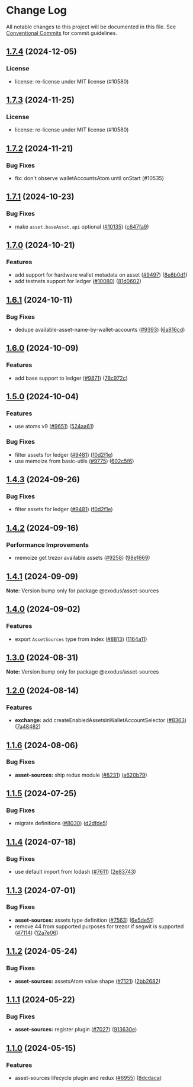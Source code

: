 # Change Log

All notable changes to this project will be documented in this file.
See [Conventional Commits](https://conventionalcommits.org) for commit guidelines.

## [1.7.4](https://github.com/ExodusMovement/exodus-hydra/compare/@exodus/asset-sources@1.7.2...@exodus/asset-sources@1.7.4) (2024-12-05)

### License

- license: re-license under MIT license (#10580)

## [1.7.3](https://github.com/ExodusMovement/exodus-hydra/compare/@exodus/asset-sources@1.7.2...@exodus/asset-sources@1.7.3) (2024-11-25)

### License

- license: re-license under MIT license (#10580)

## [1.7.2](https://github.com/ExodusMovement/exodus-hydra/compare/@exodus/asset-sources@1.7.1...@exodus/asset-sources@1.7.2) (2024-11-21)

### Bug Fixes

- fix: don't observe walletAccountsAtom until onStart (#10535)

## [1.7.1](https://github.com/ExodusMovement/exodus-hydra/compare/@exodus/asset-sources@1.7.0...@exodus/asset-sources@1.7.1) (2024-10-23)

### Bug Fixes

- make `asset.baseAsset.api` optional ([#10135](https://github.com/ExodusMovement/exodus-hydra/issues/10135)) ([c647fa9](https://github.com/ExodusMovement/exodus-hydra/commit/c647fa9efacac0e3801314f811613d4bfbc0112b))

## [1.7.0](https://github.com/ExodusMovement/exodus-hydra/compare/@exodus/asset-sources@1.6.1...@exodus/asset-sources@1.7.0) (2024-10-21)

### Features

- add support for hardware wallet metadata on asset ([#9497](https://github.com/ExodusMovement/exodus-hydra/issues/9497)) ([8e8b0d1](https://github.com/ExodusMovement/exodus-hydra/commit/8e8b0d1fd945a93a8a37993dfceec7adb9a7a506))
- add testnets support for ledger ([#10080](https://github.com/ExodusMovement/exodus-hydra/issues/10080)) ([81d0602](https://github.com/ExodusMovement/exodus-hydra/commit/81d060295c4a1a33b182db690beb4cfe5ab8cac7))

## [1.6.1](https://github.com/ExodusMovement/exodus-hydra/compare/@exodus/asset-sources@1.6.0...@exodus/asset-sources@1.6.1) (2024-10-11)

### Bug Fixes

- dedupe available-asset-name-by-wallet-accounts ([#9393](https://github.com/ExodusMovement/exodus-hydra/issues/9393)) ([6a816cd](https://github.com/ExodusMovement/exodus-hydra/commit/6a816cdeed3fb915993931eee89916e8aac0f2f6))

## [1.6.0](https://github.com/ExodusMovement/exodus-hydra/compare/@exodus/asset-sources@1.5.0...@exodus/asset-sources@1.6.0) (2024-10-09)

### Features

- add base support to ledger ([#9871](https://github.com/ExodusMovement/exodus-hydra/issues/9871)) ([78c972c](https://github.com/ExodusMovement/exodus-hydra/commit/78c972c6c19c541c1ce26c5b6c1e31bd66bdb43b))

## [1.5.0](https://github.com/ExodusMovement/exodus-hydra/compare/@exodus/asset-sources@1.4.2...@exodus/asset-sources@1.5.0) (2024-10-04)

### Features

- use atoms v9 ([#9651](https://github.com/ExodusMovement/exodus-hydra/issues/9651)) ([524aa61](https://github.com/ExodusMovement/exodus-hydra/commit/524aa61f69c81e6ac00b2f94ea830688a105b3e4))

### Bug Fixes

- filter assets for ledger ([#9481](https://github.com/ExodusMovement/exodus-hydra/issues/9481)) ([f0d2f1e](https://github.com/ExodusMovement/exodus-hydra/commit/f0d2f1e23f97c5ae04c446769f7b054c858eb8fb))
- use memoize from basic-utils ([#9775](https://github.com/ExodusMovement/exodus-hydra/issues/9775)) ([602c5f6](https://github.com/ExodusMovement/exodus-hydra/commit/602c5f64c51559ed843fa5ba1af9de27f2ccc10a))

## [1.4.3](https://github.com/ExodusMovement/exodus-hydra/compare/@exodus/asset-sources@1.4.2...@exodus/asset-sources@1.4.3) (2024-09-26)

### Bug Fixes

- filter assets for ledger ([#9481](https://github.com/ExodusMovement/exodus-hydra/issues/9481)) ([f0d2f1e](https://github.com/ExodusMovement/exodus-hydra/commit/f0d2f1e23f97c5ae04c446769f7b054c858eb8fb))

## [1.4.2](https://github.com/ExodusMovement/exodus-hydra/compare/@exodus/asset-sources@1.4.1...@exodus/asset-sources@1.4.2) (2024-09-16)

### Performance Improvements

- memoize get trezor available assets ([#9258](https://github.com/ExodusMovement/exodus-hydra/issues/9258)) ([98e1669](https://github.com/ExodusMovement/exodus-hydra/commit/98e166946dd63e16a0ee59db6726e3551572c06a))

## [1.4.1](https://github.com/ExodusMovement/exodus-hydra/compare/@exodus/asset-sources@1.4.0...@exodus/asset-sources@1.4.1) (2024-09-09)

**Note:** Version bump only for package @exodus/asset-sources

## [1.4.0](https://github.com/ExodusMovement/exodus-hydra/compare/@exodus/asset-sources@1.3.0...@exodus/asset-sources@1.4.0) (2024-09-02)

### Features

- export `AssetSources` type from index ([#8813](https://github.com/ExodusMovement/exodus-hydra/issues/8813)) ([1164a11](https://github.com/ExodusMovement/exodus-hydra/commit/1164a11765605ffebaac95e94c6cce88d197cd75))

## [1.3.0](https://github.com/ExodusMovement/exodus-hydra/compare/@exodus/asset-sources@1.2.0...@exodus/asset-sources@1.3.0) (2024-08-31)

**Note:** Version bump only for package @exodus/asset-sources

## [1.2.0](https://github.com/ExodusMovement/exodus-hydra/compare/@exodus/asset-sources@1.1.6...@exodus/asset-sources@1.2.0) (2024-08-14)

### Features

- **exchange:** add createEnabledAssetsInWalletAccountSelector ([#8363](https://github.com/ExodusMovement/exodus-hydra/issues/8363)) ([7a48482](https://github.com/ExodusMovement/exodus-hydra/commit/7a4848278b8bc8c3ed49d25e3ba54998a4edb017))

## [1.1.6](https://github.com/ExodusMovement/exodus-hydra/compare/@exodus/asset-sources@1.1.5...@exodus/asset-sources@1.1.6) (2024-08-06)

### Bug Fixes

- **asset-sources:** ship redux module ([#8231](https://github.com/ExodusMovement/exodus-hydra/issues/8231)) ([a620b79](https://github.com/ExodusMovement/exodus-hydra/commit/a620b79bbb52dd1a61a662e6265178f970669af6))

## [1.1.5](https://github.com/ExodusMovement/exodus-hydra/compare/@exodus/asset-sources@1.1.4...@exodus/asset-sources@1.1.5) (2024-07-25)

### Bug Fixes

- migrate definitions ([#8030](https://github.com/ExodusMovement/exodus-hydra/issues/8030)) ([d2dfde5](https://github.com/ExodusMovement/exodus-hydra/commit/d2dfde55dfa843eb52842f64b3aac3a6f9a59069))

## [1.1.4](https://github.com/ExodusMovement/exodus-hydra/compare/@exodus/asset-sources@1.1.3...@exodus/asset-sources@1.1.4) (2024-07-18)

### Bug Fixes

- use default import from lodash ([#7611](https://github.com/ExodusMovement/exodus-hydra/issues/7611)) ([2e83743](https://github.com/ExodusMovement/exodus-hydra/commit/2e8374308f290e24f22e8e41b99be7b7a83d6365))

## [1.1.3](https://github.com/ExodusMovement/exodus-hydra/compare/@exodus/asset-sources@1.1.2...@exodus/asset-sources@1.1.3) (2024-07-01)

### Bug Fixes

- **asset-sources:** assets type definition ([#7563](https://github.com/ExodusMovement/exodus-hydra/issues/7563)) ([6e5de51](https://github.com/ExodusMovement/exodus-hydra/commit/6e5de5176ea2f4aac23609cc03262c3e4cbd287e))
- remove 44 from supported purposes for trezor if segwit is supported ([#7114](https://github.com/ExodusMovement/exodus-hydra/issues/7114)) ([12a7e06](https://github.com/ExodusMovement/exodus-hydra/commit/12a7e06cb4f696041ff6b508172a9a400007f7c9))

## [1.1.2](https://github.com/ExodusMovement/exodus-hydra/compare/@exodus/asset-sources@1.1.1...@exodus/asset-sources@1.1.2) (2024-05-24)

### Bug Fixes

- **asset-sources:** assetsAtom value shape ([#7121](https://github.com/ExodusMovement/exodus-hydra/issues/7121)) ([2bb2682](https://github.com/ExodusMovement/exodus-hydra/commit/2bb2682c021ec4359f95dd2bfa9063ba1d61886d))

## [1.1.1](https://github.com/ExodusMovement/exodus-hydra/compare/@exodus/asset-sources@1.1.0...@exodus/asset-sources@1.1.1) (2024-05-22)

### Bug Fixes

- **asset-sources:** register plugin ([#7027](https://github.com/ExodusMovement/exodus-hydra/issues/7027)) ([913630e](https://github.com/ExodusMovement/exodus-hydra/commit/913630e1b38a46e4e6f776df59b0a11515be5cb8))

## [1.1.0](https://github.com/ExodusMovement/exodus-hydra/compare/@exodus/asset-sources@1.0.0...@exodus/asset-sources@1.1.0) (2024-05-15)

### Features

- asset-sources lifecycle plugin and redux ([#6955](https://github.com/ExodusMovement/exodus-hydra/issues/6955)) ([8dcdaca](https://github.com/ExodusMovement/exodus-hydra/commit/8dcdaca9b473456d9d72ba54658b4827ce73eb4e))
